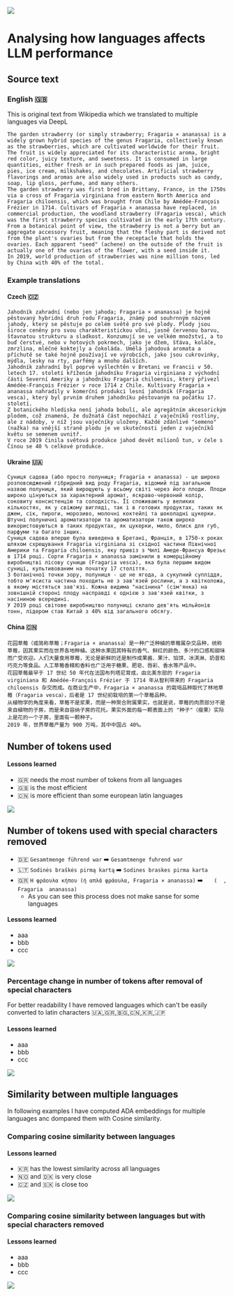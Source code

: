 ![](header.png)

# Analysing how languages affects LLM performance

## Source text

### English 🇬🇧
This is original text from Wikipedia which we translated to multiple languages via DeepL
```
The garden strawberry (or simply strawberry; Fragaria × ananassa) is a widely grown hybrid species of the genus Fragaria, collectively known as the strawberries, which are cultivated worldwide for their fruit. The fruit is widely appreciated for its characteristic aroma, bright red color, juicy texture, and sweetness. It is consumed in large quantities, either fresh or in such prepared foods as jam, juice, pies, ice cream, milkshakes, and chocolates. Artificial strawberry flavorings and aromas are also widely used in products such as candy, soap, lip gloss, perfume, and many others.
The garden strawberry was first bred in Brittany, France, in the 1750s via a cross of Fragaria virginiana from eastern North America and Fragaria chiloensis, which was brought from Chile by Amédée-François Frézier in 1714. Cultivars of Fragaria × ananassa have replaced, in commercial production, the woodland strawberry (Fragaria vesca), which was the first strawberry species cultivated in the early 17th century.
From a botanical point of view, the strawberry is not a berry but an aggregate accessory fruit, meaning that the fleshy part is derived not from the plant's ovaries but from the receptacle that holds the ovaries. Each apparent "seed" (achene) on the outside of the fruit is actually one of the ovaries of the flower, with a seed inside it.
In 2019, world production of strawberries was nine million tons, led by China with 40% of the total.
```
### Example translations

#### Czech 🇨🇿
```
Jahodník zahradní (nebo jen jahoda; Fragaria × ananassa) je hojně pěstovaný hybridní druh rodu Fragaria, známý pod souhrnným názvem jahody, který se pěstuje po celém světě pro své plody. Plody jsou široce ceněny pro svou charakteristickou vůni, jasně červenou barvu, šťavnatou strukturu a sladkost. Konzumují se ve velkém množství, a to buď čerstvé, nebo v hotových pokrmech, jako je džem, šťáva, koláče, zmrzlina, mléčné koktejly a čokoláda. Umělá jahodová aromata a příchutě se také hojně používají ve výrobcích, jako jsou cukrovinky, mýdla, lesky na rty, parfémy a mnoho dalších.
Jahodník zahradní byl poprvé vyšlechtěn v Bretani ve Francii v 50. letech 17. století křížením jahodníku Fragaria virginiana z východní části Severní Ameriky a jahodníku Fragaria chiloensis, který přivezl Amédée-François Frézier v roce 1714 z Chile. Kultivary Fragaria × ananassa nahradily v komerční produkci lesní jahodník (Fragaria vesca), který byl prvním druhem jahodníku pěstovaným na počátku 17. století.
Z botanického hlediska není jahoda bobulí, ale agregátním akcesorickým plodem, což znamená, že dužnatá část nepochází z vaječníků rostliny, ale z nádoby, v níž jsou vaječníky uloženy. Každé zdánlivé "semeno" (nažka) na vnější straně plodu je ve skutečnosti jeden z vaječníků květu se semenem uvnitř.
V roce 2019 činila světová produkce jahod devět milionů tun, v čele s Čínou se 40 % celkové produkce.
```

#### Ukraine 🇺🇦
```
Суниця садова (або просто полуниця; Fragaria × ananassa) - це широко розповсюджений гібридний вид роду Fragaria, відомий під загальною назвою полуниця, який вирощують у всьому світі через його плоди. Плоди широко цінуються за характерний аромат, яскраво-червоний колір, соковиту консистенцію та солодкість. Її споживають у великих кількостях, як у свіжому вигляді, так і в готових продуктах, таких як джем, сік, пироги, морозиво, молочні коктейлі та шоколадні цукерки. Штучні полуничні ароматизатори та ароматизатори також широко використовуються в таких продуктах, як цукерки, мило, блиск для губ, парфуми та багато інших.
Суниця садова вперше була виведена в Бретані, Франція, в 1750-х роках шляхом схрещування Fragaria virginiana зі східної частини Північної Америки та Fragaria chiloensis, яку привіз з Чилі Амеде-Франсуа Фрезьє в 1714 році. Сорти Fragaria × ananassa замінили в комерційному виробництві лісову суницю (Fragaria vesca), яка була першим видом суниці, культивованим на початку 17 століття.
З ботанічної точки зору, полуниця - це не ягода, а сукупний супліддя, тобто м'ясиста частина походить не з зав'язей рослини, а з квітколожа, в якому містяться зав'язі. Кожна видима "насінина" (сім'янка) на зовнішній стороні плоду насправді є однією з зав'язей квітки, з насіниною всередині.
У 2019 році світове виробництво полуниці склало дев'ять мільйонів тонн, лідером став Китай з 40% від загального обсягу.
```

#### China 🇨🇳
```
花园草莓（或简称草莓；Fragaria × ananassa）是一种广泛种植的草莓属杂交品种，统称草莓，因其果实而在世界各地种植。这种水果因其特有的香气、鲜红的颜色、多汁的口感和甜味而广受欢迎。人们大量食用草莓，无论是新鲜的还是制作成果酱、果汁、馅饼、冰淇淋、奶昔和巧克力等食品。人工草莓香精和香料也广泛用于糖果、肥皂、唇彩、香水等产品中。
花园草莓最早于 17 世纪 50 年代在法国布列塔尼育成，由北美东部的 Fragaria virginiana 和 Amédée-François Frézier 于 1714 年从智利带来的 Fragaria chiloensis 杂交而成。在商业生产中，Fragaria × ananassa 的栽培品种取代了林地草莓（Fragaria vesca），后者是 17 世纪初栽培的第一个草莓品种。
从植物学的角度来看，草莓不是浆果，而是一种聚合附属果实，也就是说，草莓的肉质部分不是来自植物的子房，而是来自容纳子房的花托。果实外面的每一颗表面上的 "种子"（瘦果）实际上是花的一个子房，里面有一颗种子。
2019 年，世界草莓产量为 900 万吨，其中中国占 40%。
```

## Number of tokens used

#### Lessons learned
* 🇬🇷 needs the most number of tokens from all languages 
* 🇬🇧 is the most efficient 
* 🇨🇳 is more efficient than some european latin languages

![](language_token_count.png)

## Number of tokens used with special characters removed

* 🇩🇪 `Gesamtmenge führend war` ➡️ `Gesamtmenge fuhrend war`
* 🇱🇹 `Sodinės braškės pirmą kartą` ➡️ `Sodines braskes pirma karta`
* 🇬🇷 `Η φράουλα κήπου (ή απλά φράουλα, Fragaria × ananassa)` ➡️ `   (  , Fragaria  ananassa)`
  * As you can see this process does not make sanse for some languages

#### Lessons learned
* aaa
* bbb
* ccc

![](language_token_count_spec_chars_removed.png)

### Percentage change in number of tokens after removal of special characters

For better readability I have removed languages which can't be easily converted to latin characters
🇺🇦,🇬🇷,🇧🇬,🇨🇳,🇰🇷,🇯🇵

#### Lessons learned
* aaa
* bbb
* ccc

![](diff_after_removal_special_chars.png)

## Similarity between multiple languages

In following examples I have computed ADA embeddings for multiple languages anc dompared them with Cosine similarity.  


### Comparing cosine similarity between languages

#### Lessons learned
* 🇰🇷 has the lowest similarity across all languages
* 🇳🇴 and 🇩🇰 is very close 
* 🇨🇿 and 🇸🇰 is close too

![](matrix_original_languages.png)

### Comparing cosine similarity between languages but with special characters removed

#### Lessons learned
* aaa
* bbb
* ccc

![](matrix_original_languages_no_latin.png)
